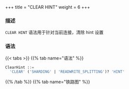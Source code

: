 +++
title = "CLEAR HINT"
weight = 6
+++

### 描述

`CLEAR HINT` 语法用于针对当前连接，清除 hint 设置

### 语法

{{< tabs >}}
{{% tab name="语法" %}}
```sql
ClearHint ::=
  'CLEAR' ('SHARDING' | 'READWRITE_SPLITTING')? 'HINT' 
```
{{% /tab %}}
{{% tab name="铁路图" %}}
<iframe frameborder="0" name="diagram" id="diagram" width="100%" height="100%"></iframe>
{{% /tab %}}
{{< /tabs >}}

### 补充说明

- 未指定 `SHARDING` / `READWRITE_SPLITTING` 时，默认清除所有 hint 设置

### 示例

- 清除 `SHARDING` 的 hint 设置

```sql
CLEAR SHARDING HINT;
```

- 清除 `READWRITE_SPLITTING` 的 hint 设置

```sql
CLEAR READWRITE_SPLITTING HINT;
```

- 清除所有 hint 设置

```sql
CLEAR HINT;
```

### 保留字

`CLEAR`、`SHARDING`、`READWRITE_SPLITTING`、`HINT`

### 相关链接

- [保留字](/cn/reference/distsql/syntax/reserved-word/)